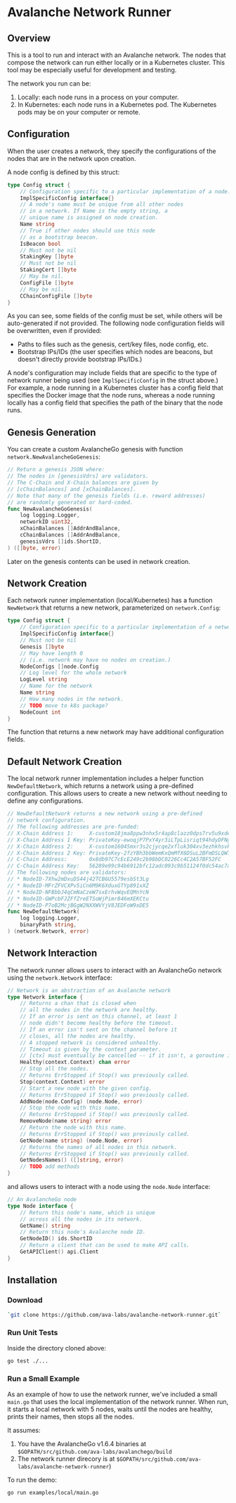 # Avalanche Network Runner

## Overview

This is a tool to run and interact with an Avalanche network.
The nodes that compose the network can run either locally or in a Kubernetes cluster.
This tool may be especially useful for development and testing.

The network you run can be:

1. Locally: each node runs in a process on your computer.
2. In Kubernetes: each node runs in a Kubernetes pod. The Kubernetes pods may be on your computer or remote.

## Configuration

When the user creates a network, they specify the configurations of the nodes that are in the network upon creation.

A node config is defined by this struct:

```go
type Config struct {
	// Configuration specific to a particular implementation of a node.
	ImplSpecificConfig interface{}
	// A node's name must be unique from all other nodes
	// in a network. If Name is the empty string, a
	// unique name is assigned on node creation.
	Name string
	// True if other nodes should use this node
	// as a bootstrap beacon.
	IsBeacon bool
	// Must not be nil
	StakingKey []byte
	// Must not be nil
	StakingCert []byte
	// May be nil.
	ConfigFile []byte
	// May be nil.
	CChainConfigFile []byte
}
```

As you can see, some fields of the config must be set, while others will be auto-generated if not provided.
The following node configuration fields will be overwritten, even if provided:

- Paths to files such as the genesis, cert/key files, node config, etc.
- Bootstrap IPs/IDs (the user specifies which nodes are beacons, but doesn't directly provide bootstrap IPs/IDs.)

A node's configuration may include fields that are specific to the type of network runner being used (see `ImplSpecificConfig` in the struct above.)
For example, a node running in a Kubernetes cluster has a config field that specifies the Docker image that the node runs,
whereas a node running locally has a config field that specifies the path of the binary that the node runs.

## Genesis Generation

You can create a custom AvalancheGo genesis with function `network.NewAvalancheGoGenesis`:

```go
// Return a genesis JSON where:
// The nodes in [genesisVdrs] are validators.
// The C-Chain and X-Chain balances are given by
// [cChainBalances] and [xChainBalances].
// Note that many of the genesis fields (i.e. reward addresses)
// are randomly generated or hard-coded.
func NewAvalancheGoGenesis(
	log logging.Logger,
	networkID uint32,
	xChainBalances []AddrAndBalance,
	cChainBalances []AddrAndBalance,
	genesisVdrs []ids.ShortID,
) ([]byte, error)
```

Later on the genesis contents can be used in network creation.

## Network Creation

Each network runner implementation (local/Kubernetes) has a function `NewNetwork` that returns a new network,
parameterized on `network.Config`:

```go
type Config struct {
	// Configuration specific to a particular implementation of a network.
	ImplSpecificConfig interface{}
	// Must not be nil
	Genesis []byte
	// May have length 0
	// (i.e. network may have no nodes on creation.)
	NodeConfigs []node.Config
	// Log level for the whole network
	LogLevel string
	// Name for the network
	Name string
	// How many nodes in the network.
	// TODO move to k8s package?
	NodeCount int
}
```

The function that returns a new network may have additional configuration fields.

## Default Network Creation

The local network runner implementation includes a helper function `NewDefaultNetwork`, which returns a network using a pre-defined configuration.
This allows users to create a new network without needing to define any configurations. 

```go
// NewDefaultNetwork returns a new network using a pre-defined
// network configuration.
// The following addresses are pre-funded:
// X-Chain Address 1:     X-custom18jma8ppw3nhx5r4ap8clazz0dps7rv5u9xde7p
// X-Chain Address 1 Key: PrivateKey-ewoqjP7PxY4yr3iLTpLisriqt94hdyDFNgchSxGGztUrTXtNN
// X-Chain Address 2:     X-custom16045mxr3s2cjycqe2xfluk304xv3ezhkhsvkpr
// X-Chain Address 2 Key: PrivateKey-2fzYBh3bbWemKxQmMfX6DSuL2BFmDSLQWTvma57xwjQjtf8gFq
// C-Chain Address:       0x8db97C7cEcE249c2b98bDC0226Cc4C2A57BF52FC
// C-Chain Address Key:   56289e99c94b6912bfc12adc093c9b51124f0dc54ac7a766b2bc5ccf558d8027
// The following nodes are validators:
// * NodeID-7Xhw2mDxuDS44j42TCB6U5579esbSt3Lg
// * NodeID-MFrZFVCXPv5iCn6M9K6XduxGTYp891xXZ
// * NodeID-NFBbbJ4qCmNaCzeW7sxErhvWqvEQMnYcN
// * NodeID-GWPcbFJZFfZreETSoWjPimr846mXEKCtu
// * NodeID-P7oB2McjBGgW2NXXWVYjV8JEDFoW9xDE5
func NewDefaultNetwork(
	log logging.Logger,
	binaryPath string,
) (network.Network, error)
```

## Network Interaction

The network runner allows users to interact with an AvalancheGo network using the `network.Network` interface:

```go
// Network is an abstraction of an Avalanche network
type Network interface {
	// Returns a chan that is closed when
	// all the nodes in the network are healthy.
	// If an error is sent on this channel, at least 1
	// node didn't become healthy before the timeout.
	// If an error isn't sent on the channel before it
	// closes, all the nodes are healthy.
	// A stopped network is considered unhealthy.
	// Timeout is given by the context parameter.
	// [ctx] must eventually be cancelled -- if it isn't, a goroutine is leaked.
	Healthy(context.Context) chan error
	// Stop all the nodes.
	// Returns ErrStopped if Stop() was previously called.
	Stop(context.Context) error
	// Start a new node with the given config.
	// Returns ErrStopped if Stop() was previously called.
	AddNode(node.Config) (node.Node, error)
	// Stop the node with this name.
	// Returns ErrStopped if Stop() was previously called.
	RemoveNode(name string) error
	// Return the node with this name.
	// Returns ErrStopped if Stop() was previously called.
	GetNode(name string) (node.Node, error)
	// Returns the names of all nodes in this network.
	// Returns ErrStopped if Stop() was previously called.
	GetNodesNames() ([]string, error)
	// TODO add methods
}
```

and allows users to interact with a node using the `node.Node` interface:

```go
// An AvalancheGo node
type Node interface {
    // Return this node's name, which is unique
    // across all the nodes in its network.
    GetName() string
    // Return this node's Avalanche node ID.
    GetNodeID() ids.ShortID
    // Return a client that can be used to make API calls.
    GetAPIClient() api.Client
}
```

## Installation

### Download

```sh
`git clone https://github.com/ava-labs/avalanche-network-runner.git`
```

### Run Unit Tests

Inside the directory cloned above:

```sh
go test ./...
```

### Run a Small Example

As an example of how to use the network runner, we've included a small `main.go` that uses the local implementation of the network runner.
When run, it starts a local network with 5 nodes, waits until the nodes are healthy, prints their names, then stops all the nodes.

It assumes:

1. You have the AvalancheGo v1.6.4 binaries at `$GOPATH/src/github.com/ava-labs/avalanchego/build`
2. The network runner direcory is at `$GOPATH/src/github.com/ava-labs/avalanche-network-runner`)

To run the demo:

```sh
go run examples/local/main.go
```

